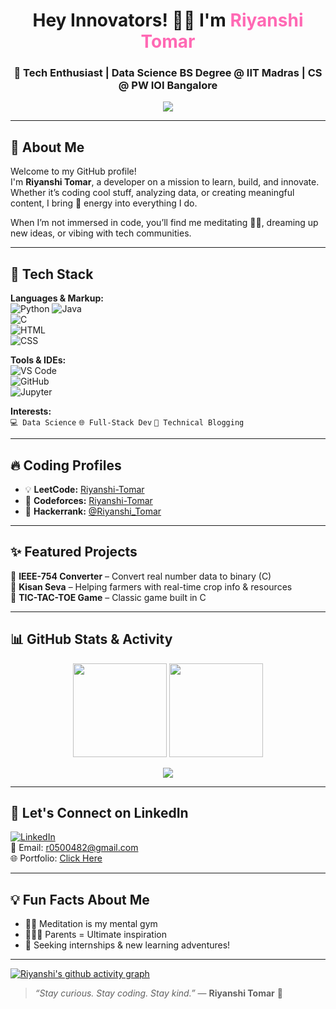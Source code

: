 <h1 align="center">Hey Innovators! 👩‍💻 I'm <span style="color:#FF69B4;">Riyanshi Tomar</span></h1>
<h3 align="center">🌈 Tech Enthusiast | Data Science BS Degree @ IIT Madras | CS @ PW IOI Bangalore</h3>

<p align="center">
  <img src="https://readme-typing-svg.herokuapp.com/?lines=Passionate+Learner;Full-Stack+Explorer;Loves+to+Code+and+Create!&center=true&width=500&height=45">
</p>

---

## 🌟 About Me

Welcome to my GitHub profile!  
I'm **Riyanshi Tomar**, a developer on a mission to learn, build, and innovate. Whether it’s coding cool stuff, analyzing data, or creating meaningful content, I bring 💯 energy into everything I do.

When I’m not immersed in code, you’ll find me meditating 🧘‍♀️, dreaming up new ideas, or vibing with tech communities.

---

## 🧰 Tech Stack

**Languages & Markup:**  
![Python](https://img.shields.io/badge/-Python-333333?style=flat&logo=python&logoColor=yellow) 
![Java](https://img.shields.io/badge/-Java-333333?style=flat&logo=java&logoColor=orange)  
![C](https://img.shields.io/badge/-C-333333?style=flat&logo=c&logoColor=white)  
![HTML](https://img.shields.io/badge/-HTML5-333333?style=flat&logo=html5&logoColor=orange)  
![CSS](https://img.shields.io/badge/-CSS3-333333?style=flat&logo=css3&logoColor=blue)

**Tools & IDEs:**  
![VS Code](https://img.shields.io/badge/-VSCode-333333?style=flat&logo=visualstudiocode&logoColor=007ACC)  
![GitHub](https://img.shields.io/badge/-GitHub-333333?style=flat&logo=github&logoColor=white)  
![Jupyter](https://img.shields.io/badge/-Jupyter-333333?style=flat&logo=jupyter&logoColor=orange)

**Interests:**  
`💻 Data Science` `🌐 Full-Stack Dev` `📝 Technical Blogging`

---

## 🔥 Coding Profiles

- 💡 **LeetCode:** [Riyanshi-Tomar](https://leetcode.com/u/Riyanshi-Tom)   
- 📘 **Codeforces:** [Riyanshi-Tomar](https://codeforces.com/profile/Riyanshi-Toma)  
- 🧮 **Hackerrank:** [@Riyanshi_Tomar](https://www.hackerrank.com/profile/Riyanshi_Toma)  


---

## ✨ Featured Projects

🔶 **IEEE-754 Converter** – Convert real number data to binary (C)  
🔶 **Kisan Seva** – Helping farmers with real-time crop info & resources  
🔶 **TIC-TAC-TOE Game** – Classic game built in C  

---

## 📊 GitHub Stats & Activity

<p align="center">
  <img src="https://github-readme-stats.vercel.app/api?username=RiyanshiTomar&show_icons=true&theme=radical" height="150"/>
  <img src="https://github-readme-stats.vercel.app/api/top-langs/?username=RiyanshiTomar&layout=compact&theme=radical" height="150"/>
</p>

<p align="center">
  <img src="https://github-readme-streak-stats.herokuapp.com/?user=RiyanshiTomar&theme=radical" />
</p>

---

## 💌 Let's Connect on LinkedIn

[![LinkedIn](https://img.shields.io/badge/-LinkedIn-blue?style=flat-square&logo=Linkedin&logoColor=white&link=https://linkedin.com/in/)](https://www.linkedin.com/in/riyanshi-tomar-808ab7318/)  
📧 Email: [r0500482@gmail.com](mailto:r0500482@gmail.com)  
🌐 Portfolio: [Click Here](https://github.com/RiyanshiTomar/github-portfolio/blob/master/Portfolionew.html)

---

## 💡 Fun Facts About Me

- 🧘‍♀️ Meditation is my mental gym  
- 👨‍👩‍👧 Parents = Ultimate inspiration  
- 🚀 Seeking internships & new learning adventures!

---
[![Riyanshi's github activity graph](https://github-readme-activity-graph.vercel.app/graph?username=RiyanshiTomar&bg_color=050505&color=11e83c&line=3fff0a&point=6fff5c&area=true&hide_border=true)](https://github.com/ashutosh00710/github-readme-activity-graph)



> _“Stay curious. Stay coding. Stay kind.”_ 
> — **Riyanshi Tomar** 💜
